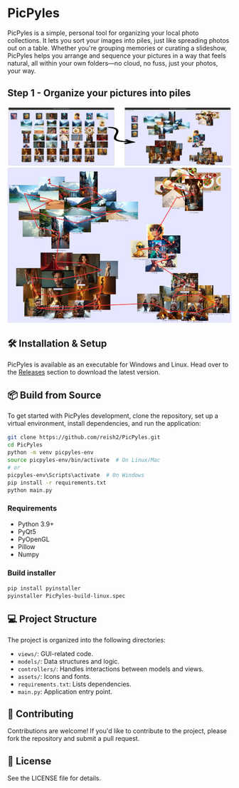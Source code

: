 # PicPyles



PicPyles is a simple, personal tool for organizing your local photo collections. It lets you sort your images into piles, just like spreading photos out on a table. Whether you're grouping memories or curating a slideshow, PicPyles helps you arrange and sequence your pictures in a way that feels natural, all within your own folders—no cloud, no fuss, just your photos, your way.

## Step 1 - Organize your pictures into piles
![process1.png](assets/process1.png)
![AutomaticSequencing.jpg](assets/AutomaticSequencing.jpg)

## 🛠️ Installation & Setup

PicPyles is available as an executable for Windows and Linux. Head over to the [Releases](https://github.com/reish2/PicPyles/releases) section to download the latest version.

## 📦 Build from Source

To get started with PicPyles development, clone the repository, set up a virtual environment, install dependencies, and run the application:

```bash
git clone https://github.com/reish2/PicPyles.git
cd PicPyles
python -m venv picpyles-env
source picpyles-env/bin/activate  # On Linux/Mac
# or
picpyles-env\Scripts\activate  # On Windows
pip install -r requirements.txt
python main.py
```

### Requirements

* Python 3.9+
* PyQt5
* PyOpenGL
* Pillow
* Numpy

### Build installer

```bash
pip install pyinstaller
pyinstaller PicPyles-build-linux.spec
```

## 💻 Project Structure

The project is organized into the following directories:

- `views/`: GUI-related code.
- `models/`: Data structures and logic.
- `controllers/`: Handles interactions between models and views.
- `assets/`: Icons and fonts.
- `requirements.txt`: Lists dependencies.
- `main.py`: Application entry point.

## 🤝 Contributing

Contributions are welcome! If you'd like to contribute to the project, please fork the repository and submit a pull request.

## 📝 License

See the LICENSE file for details.